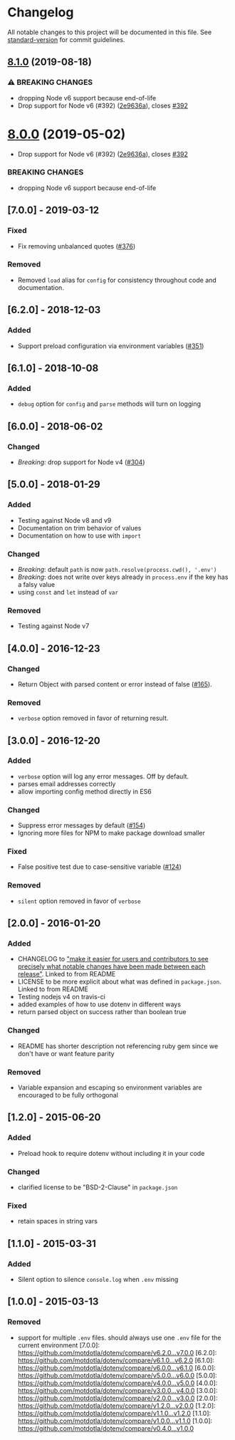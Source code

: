 # Changelog
All notable changes to this project will be documented in this file. See [standard-version](https://github.com/conventional-changelog/standard-version) for commit guidelines.
## [8.1.0](https://github.com/motdotla/dotenv/compare/v7.0.0...v8.1.0) (2019-08-18)
### ⚠ BREAKING CHANGES
* dropping Node v6 support because end-of-life
* Drop support for Node v6 (#392) ([2e9636a](https://github.com/motdotla/dotenv/commit/2e9636a)), closes [#392](https://github.com/motdotla/dotenv/issues/392)
# [8.0.0](https://github.com/motdotla/dotenv/compare/v7.0.0...v8.0.0) (2019-05-02)
- Drop support for Node v6 (#392) ([2e9636a](https://github.com/motdotla/dotenv/commit/2e9636a)), closes [#392](https://github.com/motdotla/dotenv/issues/392)
### BREAKING CHANGES
- dropping Node v6 support because end-of-life
## [7.0.0] - 2019-03-12
### Fixed
- Fix removing unbalanced quotes ([#376](https://github.com/motdotla/dotenv/pull/376))
### Removed
- Removed `load` alias for `config` for consistency throughout code and documentation.
## [6.2.0] - 2018-12-03
### Added
- Support preload configuration via environment variables ([#351](https://github.com/motdotla/dotenv/issues/351))
## [6.1.0] - 2018-10-08
### Added
- `debug` option for `config` and `parse` methods will turn on logging
## [6.0.0] - 2018-06-02
### Changed
- _Breaking:_ drop support for Node v4 ([#304](https://github.com/motdotla/dotenv/pull/304))
## [5.0.0] - 2018-01-29
### Added
- Testing against Node v8 and v9
- Documentation on trim behavior of values
- Documentation on how to use with `import`
### Changed
- _Breaking_: default `path` is now `path.resolve(process.cwd(), '.env')`
- _Breaking_: does not write over keys already in `process.env` if the key has a falsy value
- using `const` and `let` instead of `var`
### Removed
- Testing against Node v7
## [4.0.0] - 2016-12-23
### Changed
- Return Object with parsed content or error instead of false ([#165](https://github.com/motdotla/dotenv/pull/165)).
### Removed
- `verbose` option removed in favor of returning result.
## [3.0.0] - 2016-12-20
### Added
- `verbose` option will log any error messages. Off by default.
- parses email addresses correctly
- allow importing config method directly in ES6
### Changed
- Suppress error messages by default ([#154](https://github.com/motdotla/dotenv/pull/154))
- Ignoring more files for NPM to make package download smaller
### Fixed
- False positive test due to case-sensitive variable ([#124](https://github.com/motdotla/dotenv/pull/124))
### Removed
- `silent` option removed in favor of `verbose`
## [2.0.0] - 2016-01-20
### Added
- CHANGELOG to ["make it easier for users and contributors to see precisely what notable changes have been made between each release"](http://keepachangelog.com/). Linked to from README
- LICENSE to be more explicit about what was defined in `package.json`. Linked to from README
- Testing nodejs v4 on travis-ci
- added examples of how to use dotenv in different ways
- return parsed object on success rather than boolean true
### Changed
- README has shorter description not referencing ruby gem since we don't have or want feature parity
### Removed
- Variable expansion and escaping so environment variables are encouraged to be fully orthogonal
## [1.2.0] - 2015-06-20
### Added
- Preload hook to require dotenv without including it in your code
### Changed
- clarified license to be "BSD-2-Clause" in `package.json`
### Fixed
- retain spaces in string vars
## [1.1.0] - 2015-03-31
### Added
- Silent option to silence `console.log` when `.env` missing
## [1.0.0] - 2015-03-13
### Removed
- support for multiple `.env` files. should always use one `.env` file for the current environment
[7.0.0]: https://github.com/motdotla/dotenv/compare/v6.2.0...v7.0.0
[6.2.0]: https://github.com/motdotla/dotenv/compare/v6.1.0...v6.2.0
[6.1.0]: https://github.com/motdotla/dotenv/compare/v6.0.0...v6.1.0
[6.0.0]: https://github.com/motdotla/dotenv/compare/v5.0.0...v6.0.0
[5.0.0]: https://github.com/motdotla/dotenv/compare/v4.0.0...v5.0.0
[4.0.0]: https://github.com/motdotla/dotenv/compare/v3.0.0...v4.0.0
[3.0.0]: https://github.com/motdotla/dotenv/compare/v2.0.0...v3.0.0
[2.0.0]: https://github.com/motdotla/dotenv/compare/v1.2.0...v2.0.0
[1.2.0]: https://github.com/motdotla/dotenv/compare/v1.1.0...v1.2.0
[1.1.0]: https://github.com/motdotla/dotenv/compare/v1.0.0...v1.1.0
[1.0.0]: https://github.com/motdotla/dotenv/compare/v0.4.0...v1.0.0
